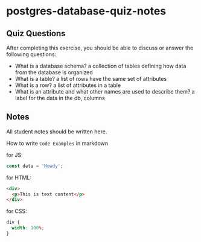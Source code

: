 # postgres-database-quiz-notes

## Quiz Questions

After completing this exercise, you should be able to discuss or answer the following questions:

- What is a database schema?
  a collection of tables defining how data from the database is organized
- What is a table?
  a list of rows have the same set of attributes
- What is a row?
  a list of attributes in a table
- What is an attribute and what other names are used to describe them?
  a label for the data in the db, columns

## Notes

All student notes should be written here.

How to write `Code Examples` in markdown

for JS:

```javascript
const data = 'Howdy';
```

for HTML:

```html
<div>
  <p>This is text content</p>
</div>
```

for CSS:

```css
div {
  width: 100%;
}
```

